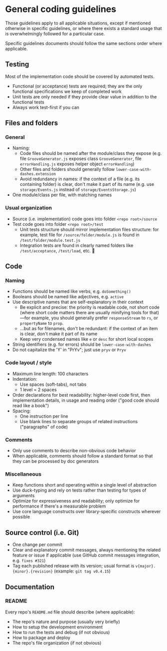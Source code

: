 # General coding guidelines

Those guidelines apply to all applicable situations, except if mentioned otherwise in specific guidelines, or where there exists a standard usage that is overwhelmingly followed for a particular case.

Specific guidelines documents should follow the same sections order where applicable.


## Testing

Most of the implementation code should be covered by automated tests.

- Functional (or acceptance) tests are required; they are the only functional specifications we keep of completed work
- Unit tests are only needed if they provide clear value in addition to the functional tests
- Always work test-first if you can


## Files and folders

### General

- Naming:
	- Code files should be named after the module/class they expose (e.g. file `GrooveGenerator.js` exposes class `GrooveGenerator`, file `errorHandling.js` exposes helper object `errorHandling`)
	- Other files and folders should generally follow `lower-case-with-dashes.extension`
	- Avoid redundancy in names: if the context of a file (e.g. its containing folder) is clear, don't make it part of its name (e.g. use `storage/Events.js` instead of `storage/EventsStorage.js`)
- One module/class per file, with matching names

### Usual organization

- Source (i.e. implementation) code goes into folder `<repo root>/source`
- Test code goes into folder `<repo root>/test`
	- Unit tests structure should mirror implementation files structure: for example, test file for `/source/folder/module.js` is found in `/test/folder/module.test.js`
	- Integration tests are found in clearly named folders like `/test/acceptance`, `/test/load`, etc.


## Code

### Naming

- Functions should be named like verbs, e.g. `doSomething()`
- Booleans should be named like adjectives, e.g. `active`
- Use descriptive names that are self-explanatory in their context
	- Be explicit and precise: the priority is readable code, not short code (where short code matters there are usually minifying tools for that)—for example, you should generally prefer `responseStream` to `rs`, or `propertyName` to `prop`.
	- ...but as for filenames, don't be redundant: if the context of an item is clear, don't make it part of its name
	- Keep very condensed names like `e` or `desc` for short local scopes
- String identifiers (e.g. for errors) should be `lower-case-with-dashes`
- Do not capitalize the 'Y' in "PrYv"; just use `pryv` or `Pryv`

### Code layout / style

- Maximum line length: 100 characters
- Indentation:
	- Use spaces (soft-tabs), not tabs
	- 1 level = 2 spaces
- Order declarations for best readability: higher-level code first, then implementation details, in usage and reading order ("good code should read like a book")
- Spacing:
	- One instruction per line
	- Use blank lines to separate groups of related instructions ("paragraphs" of code)

### Comments

- Only use comments to describe non-obvious code behavior
- When applicable, comments should follow a standard format so that they can be processed by doc generators

### Miscellaneous

- Keep functions short and operating within a single level of abstraction
- Use duck-typing and rely on tests rather than testing for types of arguments
- Optimize for expressiveness and readability; only optimize for performance if there's a measurable problem
- Use core language constructs over library-specific constructs wherever possible


## Source control (i.e. Git)

- One change per commit
- Clear and explanatory commit messages, always mentioning the related feature or issue  if applicable (use GitHub commit messages integration, e.g. `fixes #321`)
- Tag each published release with its version; usual format is `v{major}.{minor}.{revision}` (example: `git tag v0.4.15`)


## Documentation

### README

Every repo's `README.md` file should describe (where applicable):

- The repo's nature and purpose (usually very briefly)
- How to setup the development environment
- How to run the tests and debug (if not obvious)
- How to package and deploy
- The repo's file organization (if not obvious)

